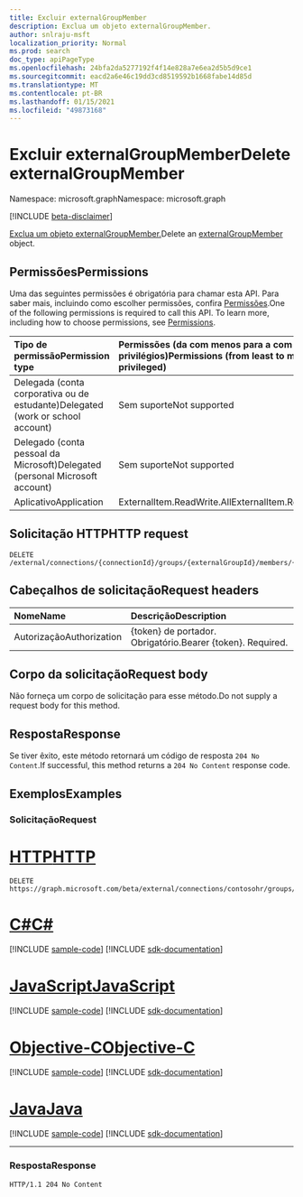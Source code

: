 ```yaml
---
title: Excluir externalGroupMember
description: Exclua um objeto externalGroupMember.
author: snlraju-msft
localization_priority: Normal
ms.prod: search
doc_type: apiPageType
ms.openlocfilehash: 24bfa2da5277192f4f14e828a7e6ea2d5b5d9ce1
ms.sourcegitcommit: eacd2a6e46c19dd3cd8519592b1668fabe14d85d
ms.translationtype: MT
ms.contentlocale: pt-BR
ms.lasthandoff: 01/15/2021
ms.locfileid: "49873168"
---
```

# <a name="delete-externalgroupmember"></a><span data-ttu-id="b6a0a-103">Excluir externalGroupMember</span><span class="sxs-lookup"><span data-stu-id="b6a0a-103">Delete externalGroupMember</span></span>

<span data-ttu-id="b6a0a-104">Namespace: microsoft.graph</span><span class="sxs-lookup"><span data-stu-id="b6a0a-104">Namespace: microsoft.graph</span></span>

[!INCLUDE [beta-disclaimer](../../includes/beta-disclaimer.md)]

<span data-ttu-id="b6a0a-105">[Exclua um objeto externalGroupMember.](../resources/externalgroupmember.md)</span><span class="sxs-lookup"><span data-stu-id="b6a0a-105">Delete an [externalGroupMember](../resources/externalgroupmember.md) object.</span></span>

## <a name="permissions"></a><span data-ttu-id="b6a0a-106">Permissões</span><span class="sxs-lookup"><span data-stu-id="b6a0a-106">Permissions</span></span>

<span data-ttu-id="b6a0a-p101">Uma das seguintes permissões é obrigatória para chamar esta API. Para saber mais, incluindo como escolher permissões, confira [Permissões](/graph/permissions-reference).</span><span class="sxs-lookup"><span data-stu-id="b6a0a-p101">One of the following permissions is required to call this API. To learn more, including how to choose permissions, see [Permissions](/graph/permissions-reference).</span></span>

| <span data-ttu-id="b6a0a-109">Tipo de permissão</span><span class="sxs-lookup"><span data-stu-id="b6a0a-109">Permission type</span></span>                        | <span data-ttu-id="b6a0a-110">Permissões (da com menos para a com mais privilégios)</span><span class="sxs-lookup"><span data-stu-id="b6a0a-110">Permissions (from least to most privileged)</span></span> |
|:---------------------------------------|:--------------------------------------------|
| <span data-ttu-id="b6a0a-111">Delegada (conta corporativa ou de estudante)</span><span class="sxs-lookup"><span data-stu-id="b6a0a-111">Delegated (work or school account)</span></span>     | <span data-ttu-id="b6a0a-112">Sem suporte</span><span class="sxs-lookup"><span data-stu-id="b6a0a-112">Not supported</span></span>                               |
| <span data-ttu-id="b6a0a-113">Delegado (conta pessoal da Microsoft)</span><span class="sxs-lookup"><span data-stu-id="b6a0a-113">Delegated (personal Microsoft account)</span></span> | <span data-ttu-id="b6a0a-114">Sem suporte</span><span class="sxs-lookup"><span data-stu-id="b6a0a-114">Not supported</span></span>                               |
| <span data-ttu-id="b6a0a-115">Aplicativo</span><span class="sxs-lookup"><span data-stu-id="b6a0a-115">Application</span></span>                            | <span data-ttu-id="b6a0a-116">ExternalItem.ReadWrite.All</span><span class="sxs-lookup"><span data-stu-id="b6a0a-116">ExternalItem.ReadWrite.All</span></span>                  |

## <a name="http-request"></a><span data-ttu-id="b6a0a-117">Solicitação HTTP</span><span class="sxs-lookup"><span data-stu-id="b6a0a-117">HTTP request</span></span>

<!-- {
  "blockType": "ignored"
}
-->

``` http
DELETE /external/connections/{connectionId}/groups/{externalGroupId}/members/{externalGroupMemberId}
```

## <a name="request-headers"></a><span data-ttu-id="b6a0a-118">Cabeçalhos de solicitação</span><span class="sxs-lookup"><span data-stu-id="b6a0a-118">Request headers</span></span>

| <span data-ttu-id="b6a0a-119">Nome</span><span class="sxs-lookup"><span data-stu-id="b6a0a-119">Name</span></span>          | <span data-ttu-id="b6a0a-120">Descrição</span><span class="sxs-lookup"><span data-stu-id="b6a0a-120">Description</span></span>               |
|:--------------|:--------------------------|
| <span data-ttu-id="b6a0a-121">Autorização</span><span class="sxs-lookup"><span data-stu-id="b6a0a-121">Authorization</span></span> | <span data-ttu-id="b6a0a-p102">{token} de portador. Obrigatório.</span><span class="sxs-lookup"><span data-stu-id="b6a0a-p102">Bearer {token}. Required.</span></span> |

## <a name="request-body"></a><span data-ttu-id="b6a0a-124">Corpo da solicitação</span><span class="sxs-lookup"><span data-stu-id="b6a0a-124">Request body</span></span>

<span data-ttu-id="b6a0a-125">Não forneça um corpo de solicitação para esse método.</span><span class="sxs-lookup"><span data-stu-id="b6a0a-125">Do not supply a request body for this method.</span></span>

## <a name="response"></a><span data-ttu-id="b6a0a-126">Resposta</span><span class="sxs-lookup"><span data-stu-id="b6a0a-126">Response</span></span>

<span data-ttu-id="b6a0a-127">Se tiver êxito, este método retornará um código de resposta `204 No Content`.</span><span class="sxs-lookup"><span data-stu-id="b6a0a-127">If successful, this method returns a `204 No Content` response code.</span></span>

## <a name="examples"></a><span data-ttu-id="b6a0a-128">Exemplos</span><span class="sxs-lookup"><span data-stu-id="b6a0a-128">Examples</span></span>

### <a name="request"></a><span data-ttu-id="b6a0a-129">Solicitação</span><span class="sxs-lookup"><span data-stu-id="b6a0a-129">Request</span></span>


# <a name="http"></a>[<span data-ttu-id="b6a0a-130">HTTP</span><span class="sxs-lookup"><span data-stu-id="b6a0a-130">HTTP</span></span>](#tab/http)
<!-- {
  "blockType": "request",
  "name": "delete_externalgroupmember"
}
-->

``` http
DELETE https://graph.microsoft.com/beta/external/connections/contosohr/groups/31bea3d537902000/members/14m1b9c38qe647f6a
```
# <a name="c"></a>[<span data-ttu-id="b6a0a-131">C#</span><span class="sxs-lookup"><span data-stu-id="b6a0a-131">C#</span></span>](#tab/csharp)
[!INCLUDE [sample-code](../includes/snippets/csharp/delete-externalgroupmember-csharp-snippets.md)]
[!INCLUDE [sdk-documentation](../includes/snippets/snippets-sdk-documentation-link.md)]

# <a name="javascript"></a>[<span data-ttu-id="b6a0a-132">JavaScript</span><span class="sxs-lookup"><span data-stu-id="b6a0a-132">JavaScript</span></span>](#tab/javascript)
[!INCLUDE [sample-code](../includes/snippets/javascript/delete-externalgroupmember-javascript-snippets.md)]
[!INCLUDE [sdk-documentation](../includes/snippets/snippets-sdk-documentation-link.md)]

# <a name="objective-c"></a>[<span data-ttu-id="b6a0a-133">Objective-C</span><span class="sxs-lookup"><span data-stu-id="b6a0a-133">Objective-C</span></span>](#tab/objc)
[!INCLUDE [sample-code](../includes/snippets/objc/delete-externalgroupmember-objc-snippets.md)]
[!INCLUDE [sdk-documentation](../includes/snippets/snippets-sdk-documentation-link.md)]

# <a name="java"></a>[<span data-ttu-id="b6a0a-134">Java</span><span class="sxs-lookup"><span data-stu-id="b6a0a-134">Java</span></span>](#tab/java)
[!INCLUDE [sample-code](../includes/snippets/java/delete-externalgroupmember-java-snippets.md)]
[!INCLUDE [sdk-documentation](../includes/snippets/snippets-sdk-documentation-link.md)]

---

<!-- markdownlint-disable MD024 -->
### <a name="response"></a><span data-ttu-id="b6a0a-135">Resposta</span><span class="sxs-lookup"><span data-stu-id="b6a0a-135">Response</span></span>

<!-- {
  "blockType": "response",
  "truncated": true
}
-->

``` http
HTTP/1.1 204 No Content
```
